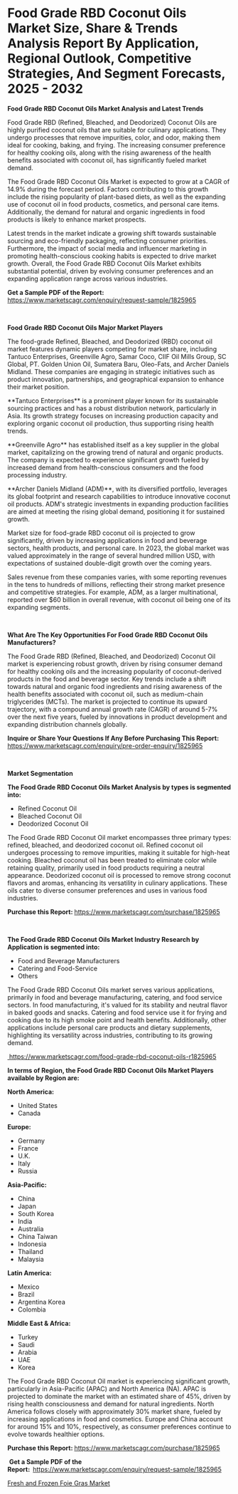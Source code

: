 <p><h1>Food Grade RBD Coconut Oils Market Size, Share & Trends Analysis Report By Application, Regional Outlook, Competitive Strategies, And Segment Forecasts, 2025 - 2032</h1></p><p><strong>Food Grade RBD Coconut Oils Market Analysis and Latest Trends</strong></p>
<p><p>Food Grade RBD (Refined, Bleached, and Deodorized) Coconut Oils are highly purified coconut oils that are suitable for culinary applications. They undergo processes that remove impurities, color, and odor, making them ideal for cooking, baking, and frying. The increasing consumer preference for healthy cooking oils, along with the rising awareness of the health benefits associated with coconut oil, has significantly fueled market demand.</p><p>The Food Grade RBD Coconut Oils Market is expected to grow at a CAGR of 14.9% during the forecast period. Factors contributing to this growth include the rising popularity of plant-based diets, as well as the expanding use of coconut oil in food products, cosmetics, and personal care items. Additionally, the demand for natural and organic ingredients in food products is likely to enhance market prospects. </p><p>Latest trends in the market indicate a growing shift towards sustainable sourcing and eco-friendly packaging, reflecting consumer priorities. Furthermore, the impact of social media and influencer marketing in promoting health-conscious cooking habits is expected to drive market growth. Overall, the Food Grade RBD Coconut Oils Market exhibits substantial potential, driven by evolving consumer preferences and an expanding application range across various industries.</p></p>
<p><strong>Get a Sample PDF of the Report:&nbsp;</strong> <a href="https://www.marketscagr.com/enquiry/request-sample/1825965?utm_campaign=2236&utm_medium=2&utm_source=Github&utm_content=ia&utm_term=15022025&utm_id=food-grade-rbd-coconut-oils">https://www.marketscagr.com/enquiry/request-sample/1825965</a></p>
<p>&nbsp;</p>
<p><strong>Food Grade RBD Coconut Oils Major Market Players</strong></p>
<p><p>The food-grade Refined, Bleached, and Deodorized (RBD) coconut oil market features dynamic players competing for market share, including Tantuco Enterprises, Greenville Agro, Samar Coco, CIIF Oil Mills Group, SC Global, PT. Golden Union Oil, Sumatera Baru, Oleo-Fats, and Archer Daniels Midland. These companies are engaging in strategic initiatives such as product innovation, partnerships, and geographical expansion to enhance their market position.</p><p>**Tantuco Enterprises** is a prominent player known for its sustainable sourcing practices and has a robust distribution network, particularly in Asia. Its growth strategy focuses on increasing production capacity and exploring organic coconut oil production, thus supporting rising health trends.</p><p>**Greenville Agro** has established itself as a key supplier in the global market, capitalizing on the growing trend of natural and organic products. The company is expected to experience significant growth fueled by increased demand from health-conscious consumers and the food processing industry.</p><p>**Archer Daniels Midland (ADM)**, with its diversified portfolio, leverages its global footprint and research capabilities to introduce innovative coconut oil products. ADM's strategic investments in expanding production facilities are aimed at meeting the rising global demand, positioning it for sustained growth.</p><p>Market size for food-grade RBD coconut oil is projected to grow significantly, driven by increasing applications in food and beverage sectors, health products, and personal care. In 2023, the global market was valued approximately in the range of several hundred million USD, with expectations of sustained double-digit growth over the coming years.</p><p>Sales revenue from these companies varies, with some reporting revenues in the tens to hundreds of millions, reflecting their strong market presence and competitive strategies. For example, ADM, as a larger multinational, reported over $60 billion in overall revenue, with coconut oil being one of its expanding segments.</p></p>
<p>&nbsp;</p>
<p><strong>What Are The Key Opportunities For Food Grade RBD Coconut Oils Manufacturers?</strong></p>
<p><p>The Food Grade RBD (Refined, Bleached, and Deodorized) Coconut Oil market is experiencing robust growth, driven by rising consumer demand for healthy cooking oils and the increasing popularity of coconut-derived products in the food and beverage sector. Key trends include a shift towards natural and organic food ingredients and rising awareness of the health benefits associated with coconut oil, such as medium-chain triglycerides (MCTs). The market is projected to continue its upward trajectory, with a compound annual growth rate (CAGR) of around 5-7% over the next five years, fueled by innovations in product development and expanding distribution channels globally.</p></p>
<p><strong>Inquire or Share Your Questions If Any Before Purchasing This Report:</strong> <a href="https://www.marketscagr.com/enquiry/pre-order-enquiry/1825965?utm_campaign=2236&utm_medium=2&utm_source=Github&utm_content=ia&utm_term=15022025&utm_id=food-grade-rbd-coconut-oils">https://www.marketscagr.com/enquiry/pre-order-enquiry/1825965</a></p>
<p>&nbsp;</p>
<p><strong>Market Segmentation</strong></p>
<p><strong>The Food Grade RBD Coconut Oils Market Analysis by types is segmented into:</strong></p>
<p><ul><li>Refined Coconut Oil</li><li>Bleached Coconut Oil</li><li>Deodorized Coconut Oil</li></ul></p>
<p><p>The Food Grade RBD Coconut Oil market encompasses three primary types: refined, bleached, and deodorized coconut oil. Refined coconut oil undergoes processing to remove impurities, making it suitable for high-heat cooking. Bleached coconut oil has been treated to eliminate color while retaining quality, primarily used in food products requiring a neutral appearance. Deodorized coconut oil is processed to remove strong coconut flavors and aromas, enhancing its versatility in culinary applications. These oils cater to diverse consumer preferences and uses in various food industries.</p></p>
<p><strong>Purchase this Report:&nbsp;</strong><a href="https://www.marketscagr.com/purchase/1825965?utm_campaign=2236&utm_medium=2&utm_source=Github&utm_content=ia&utm_term=15022025&utm_id=food-grade-rbd-coconut-oils">https://www.marketscagr.com/purchase/1825965</a></p>
<p>&nbsp;</p>
<p><strong>The Food Grade RBD Coconut Oils Market Industry Research by Application is segmented into:</strong></p>
<p><ul><li>Food and Beverage Manufacturers</li><li>Catering and Food-Service</li><li>Others</li></ul></p>
<p><p>The Food Grade RBD Coconut Oils market serves various applications, primarily in food and beverage manufacturing, catering, and food service sectors. In food manufacturing, it's valued for its stability and neutral flavor in baked goods and snacks. Catering and food service use it for frying and cooking due to its high smoke point and health benefits. Additionally, other applications include personal care products and dietary supplements, highlighting its versatility across industries, contributing to its growing demand.</p></p>
<p><a href="https://www.marketscagr.com/food-grade-rbd-coconut-oils-r1825965?utm_campaign=2236&utm_medium=2&utm_source=Github&utm_content=ia&utm_term=15022025&utm_id=food-grade-rbd-coconut-oils">&nbsp;https://www.marketscagr.com/food-grade-rbd-coconut-oils-r1825965</a></p>
<p><strong>In terms of Region, the Food Grade RBD Coconut Oils Market Players available by Region are:</strong></p>
<p>
    <p> <strong> North America: </strong>
        <ul>
            <li>United States</li>
            <li>Canada</li>
        </ul>
        </p> 
    <p> <strong> Europe: </strong>
        <ul>
            <li>Germany</li>
            <li>France</li>
            <li>U.K.</li>
            <li>Italy</li>
            <li>Russia</li>
        </ul>
        </p> 
    <p> <strong> Asia-Pacific: </strong>
        <ul>
            <li>China</li>
            <li>Japan</li>
            <li>South Korea</li>
            <li>India</li>
            <li>Australia</li>
            <li>China Taiwan</li>
            <li>Indonesia</li>
            <li>Thailand</li>
            <li>Malaysia</li>
        </ul>
        </p> 
    <p> <strong> Latin America: </strong>
        <ul>
            <li>Mexico</li>
            <li>Brazil</li>
            <li>Argentina Korea</li>
            <li>Colombia</li>
        </ul>
        </p> 
    <p> <strong> Middle East & Africa: </strong>
        <ul>
            <li>Turkey</li>
            <li>Saudi</li>
            <li>Arabia</li>
            <li>UAE</li>
            <li>Korea</li>
        </ul>
    </p>
    </p>
<p><p>The Food Grade RBD Coconut Oil market is experiencing significant growth, particularly in Asia-Pacific (APAC) and North America (NA). APAC is projected to dominate the market with an estimated share of 45%, driven by rising health consciousness and demand for natural ingredients. North America follows closely with approximately 30% market share, fueled by increasing applications in food and cosmetics. Europe and China account for around 15% and 10%, respectively, as consumer preferences continue to evolve towards healthier options.</p></p>
<p><strong>Purchase this Report: </strong><a href="https://www.marketscagr.com/purchase/1825965?utm_campaign=2236&utm_medium=2&utm_source=Github&utm_content=ia&utm_term=15022025&utm_id=food-grade-rbd-coconut-oils">https://www.marketscagr.com/purchase/1825965</a></p>
<p>&nbsp;<strong>Get a Sample PDF of the Report:&nbsp;&nbsp;</strong><a href="https://www.marketscagr.com/enquiry/request-sample/1825965?utm_campaign=2236&utm_medium=2&utm_source=Github&utm_content=ia&utm_term=15022025&utm_id=food-grade-rbd-coconut-oils">https://www.marketscagr.com/enquiry/request-sample/1825965</a></p>
<p><strong></strong></p>
<p><p><a href="https://github.com/sherikacas30/Market-Research-Report-List-1/blob/main/fresh-and-frozen-foie-gras-market.md?utm_campaign=2236&utm_medium=2&utm_source=Github&utm_content=ia&utm_term=15022025&utm_id=food-grade-rbd-coconut-oils">Fresh and Frozen Foie Gras Market</a></p></p>